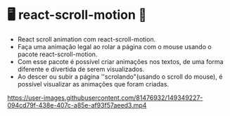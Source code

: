 # 🖥 react-scroll-motion 🤩

- React scroll animation com react-scroll-motion.
- Faça uma animação legal ao rolar a página com o mouse usando o pacote react-scroll-motion.
- Com esse pacote é possível criar animações nos textos, de uma forma diferente e divertida de serem visualizados.
- Ao descer ou subir a página ''scrolando"(usando o scroll do mouse), é possível visualizar as animações que foram criadas. 


https://user-images.githubusercontent.com/81476932/149349227-094cd79f-438e-407c-a85e-af93f57aeed3.mp4

